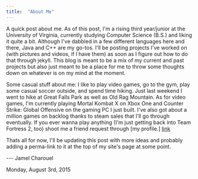 ```yaml
---
title:  "About Me"
---
```


A quick post about me.
As of this post, I'm a rising third year/junior at the University of Virginia, currently studying Computer Science (B.S.) and liking it quite a bit. Although I've dabbled in a few different languages here and there, Java and C++ are my go-tos. I'll be posting projects I've worked on (with pictures and videos, if I have them) as soon as I figure out how to do that through jekyll. This blog is meant to be a mix of my current and past projects but also just meant to be a place for me to throw some thoughts down on whatever is on my mind at the moment.

Some casual stuff about me: I like to play video games, go to the gym, play some casual soccer outside, and spend time hiking. Just last weekend I went to hike at Great Falls Park as well as Old Rag Mountain. As for video games, I'm currently playing Mortal Kombat X on Xbox One and Counter Strike: Global Offensive on the gaming PC I just built. I've also got about a million games on backlog thanks to steam sales that I'll go through eventually. If you ever wanna play anything (I'm just getting back into Team Fortress 2, too) shoot me a friend request through [my profile.] [link]

[link]:     https://www.steamcommunity.com/profiles/virtualgigi

Thats all for now, I'll be updating this post with more ideas and probably adding a perma-link to it at the top of my site's page at some point.



--- Jamel Charouel

Monday, August 3rd, 2015